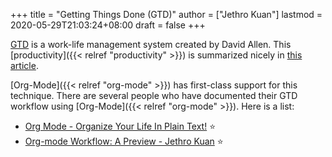 +++
title = "Getting Things Done (GTD)"
author = ["Jethro Kuan"]
lastmod = 2020-05-29T21:03:24+08:00
draft = false
+++

[GTD](https://gettingthingsdone.com/) is a work-life management system created by David Allen. This
[productivity]({{< relref "productivity" >}}) is summarized nicely in [this article](https://hamberg.no/gtd/).

[Org-Mode]({{< relref "org-mode" >}}) has first-class support for this technique. There are several
people who have documented their GTD workflow using [Org-Mode]({{< relref "org-mode" >}}). Here is
a list:

- [Org Mode - Organize Your Life In Plain Text!](http://doc.norang.ca/org-mode.html) ⭐
- [Org-mode Workflow: A Preview - Jethro Kuan](https://blog.jethro.dev/posts/org%5Fmode%5Fworkflow%5Fpreview/) ⭐
